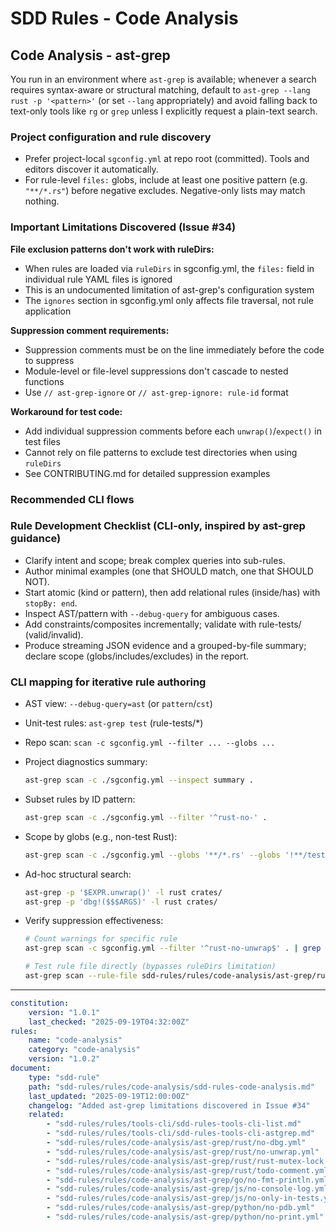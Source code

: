 # SDD Rules - Code Analysis

## Code Analysis - ast-grep

You run in an environment where `ast-grep` is available; whenever a search requires syntax-aware or structural matching, default to `ast-grep --lang rust -p '<pattern>'` (or set `--lang` appropriately) and avoid falling back to text-only tools like `rg` or `grep` unless I explicitly request a plain-text search.

### Project configuration and rule discovery

- Prefer project-local `sgconfig.yml` at repo root (committed). Tools and editors discover it automatically.
- For rule-level `files:` globs, include at least one positive pattern (e.g. `"**/*.rs"`) before negative excludes. Negative-only lists may match nothing.

### Important Limitations Discovered (Issue #34)

**File exclusion patterns don't work with ruleDirs:**

- When rules are loaded via `ruleDirs` in sgconfig.yml, the `files:` field in individual rule YAML files is ignored
- This is an undocumented limitation of ast-grep's configuration system
- The `ignores` section in sgconfig.yml only affects file traversal, not rule application

**Suppression comment requirements:**

- Suppression comments must be on the line immediately before the code to suppress
- Module-level or file-level suppressions don't cascade to nested functions
- Use `// ast-grep-ignore` or `// ast-grep-ignore: rule-id` format

**Workaround for test code:**

- Add individual suppression comments before each `unwrap()`/`expect()` in test files
- Cannot rely on file patterns to exclude test directories when using `ruleDirs`
- See CONTRIBUTING.md for detailed suppression examples

### Recommended CLI flows

### Rule Development Checklist (CLI-only, inspired by ast-grep guidance)

- Clarify intent and scope; break complex queries into sub-rules.
- Author minimal examples (one that SHOULD match, one that SHOULD NOT).
- Start atomic (kind or pattern), then add relational rules (inside/has) with `stopBy: end`.
- Inspect AST/pattern with `--debug-query` for ambiguous cases.
- Add constraints/composites incrementally; validate with rule-tests/ (valid/invalid).
- Produce streaming JSON evidence and a grouped-by-file summary; declare scope (globs/includes/excludes) in the report.

### CLI mapping for iterative rule authoring

- AST view: `--debug-query=ast` (or `pattern`/`cst`)
- Unit-test rules: `ast-grep test` (rule-tests/*)
- Repo scan: `scan -c sgconfig.yml --filter ... --globs ...`
- Project diagnostics summary:

  ```bash
  ast-grep scan -c ./sgconfig.yml --inspect summary .
  ```

- Subset rules by ID pattern:

  ```bash
  ast-grep scan -c ./sgconfig.yml --filter '^rust-no-' .
  ```

- Scope by globs (e.g., non-test Rust):

  ```bash
  ast-grep scan -c ./sgconfig.yml --globs '**/*.rs' --globs '!**/tests/**' .
  ```

- Ad-hoc structural search:

  ```bash
  ast-grep -p '$EXPR.unwrap()' -l rust crates/
  ast-grep -p 'dbg!($$$ARGS)' -l rust crates/
  ```

- Verify suppression effectiveness:

  ```bash
  # Count warnings for specific rule
  ast-grep scan -c sgconfig.yml --filter '^rust-no-unwrap$' . | grep -c warning

  # Test rule file directly (bypasses ruleDirs limitation)
  ast-grep scan --rule-file sdd-rules/rules/code-analysis/ast-grep/rust/no-unwrap.yml .
  ```

---

```yaml
constitution:
    version: "1.0.1"
    last_checked: "2025-09-19T04:32:00Z"
rules:
    name: "code-analysis"
    category: "code-analysis"
    version: "1.0.2"
document:
    type: "sdd-rule"
    path: "sdd-rules/rules/code-analysis/sdd-rules-code-analysis.md"
    last_updated: "2025-09-19T12:00:00Z"
    changelog: "Added ast-grep limitations discovered in Issue #34"
    related:
        - "sdd-rules/rules/tools-cli/sdd-rules-tools-cli-list.md"
        - "sdd-rules/rules/tools-cli/sdd-rules-tools-cli-astgrep.md"
        - "sdd-rules/rules/code-analysis/ast-grep/rust/no-dbg.yml"
        - "sdd-rules/rules/code-analysis/ast-grep/rust/no-unwrap.yml"
        - "sdd-rules/rules/code-analysis/ast-grep/rust/rust-mutex-lock.yml"
        - "sdd-rules/rules/code-analysis/ast-grep/rust/todo-comment.yml"
        - "sdd-rules/rules/code-analysis/ast-grep/go/no-fmt-println.yml"
        - "sdd-rules/rules/code-analysis/ast-grep/js/no-console-log.yml"
        - "sdd-rules/rules/code-analysis/ast-grep/js/no-only-in-tests.yml"
        - "sdd-rules/rules/code-analysis/ast-grep/python/no-pdb.yml"
        - "sdd-rules/rules/code-analysis/ast-grep/python/no-print.yml"
```
